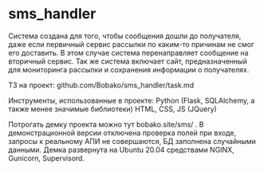 # sms_handler
Система создана для того, чтобы сообщения дошли до получателя, даже если первичный сервис рассылки по каким-то причинам не смог его доставить.
В этом случае система перенаправляет сообщение на вторичный сервис. Так же система включает сайт, предназначенный для мониторинга рассылки и сохранения информации
о получателях.

ТЗ на проект: github.com/Bobako/sms_handler/task.md

Инструменты, использованные в проекте:
    Python (Flask, SQLAlchemy, а также менее значимые библиотеки)
    HTML, CSS, JS (JQuery)

Потрогать демку проекта можно тут bobako.site/sms/ . В демонстрационной версии отключена проверка полей при входе, запросы к реальному АПИ не совершаются, БД заполнена случайными данными. Демка развернута на Ubuntu 20.04 средствами NGINX, Gunicorn, Supervisord.

